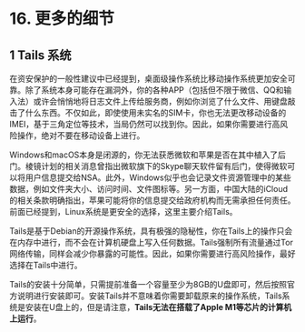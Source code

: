# 16. 更多的细节

## 1 Tails 系统

在资安保护的一般性建议中已经提到，桌面级操作系统比移动操作系统更加安全可靠。除了系统本身可能存在漏洞外，你的各种APP（包括但不限于微信、QQ和输入法）或许会悄悄地将日志文件上传给服务商，例如你浏览了什么文件、用键盘敲击了什么东西。不仅如此，即使使用未实名的SIM卡，你也无法更改移动设备的IMEI，基于三角定位等技术，当局仍然可以找到你。因此，如果你需要进行高风险操作，绝对不要在移动设备上进行。

Windows和macOS本身是闭源的，你无法获悉微软和苹果是否在其中植入了后门。棱镜计划的相关消息曾指出微软旗下的Skype聊天软件留有后门，使得微软可以将用户信息提交给NSA。此外，Windows似乎也会记录文件资源管理中的某些数据，例如文件夹大小、访问时间、文件图标等。另一方面，中国大陆的iCloud的相关条款明确指出，苹果可能将你的信息提交给政府机构而无需承担任何责任。前面已经提到，Linux系统是更安全的选择，这里主要介绍Tails。

Tails是基于Debian的开源操作系统，具有极强的隐秘性，你在Tails上的操作只会在内存中进行，而不会在计算机硬盘上写入任何数据。Tails强制所有流量通过Tor网络传输，同样会减少你暴露的可能性。因此，如果你需要进行高风险操作，最好选择在Tails中进行。

Tails的安装十分简单，只需提前准备一个容量至少为8GB的U盘即可，然后按照官方说明进行安装即可。安装Tails并不意味着你需要卸载原来的操作系统，Tails系统是安装在U盘上的，但是请注意，**Tails无法在搭载了Apple M1等芯片的计算机上运行**。




